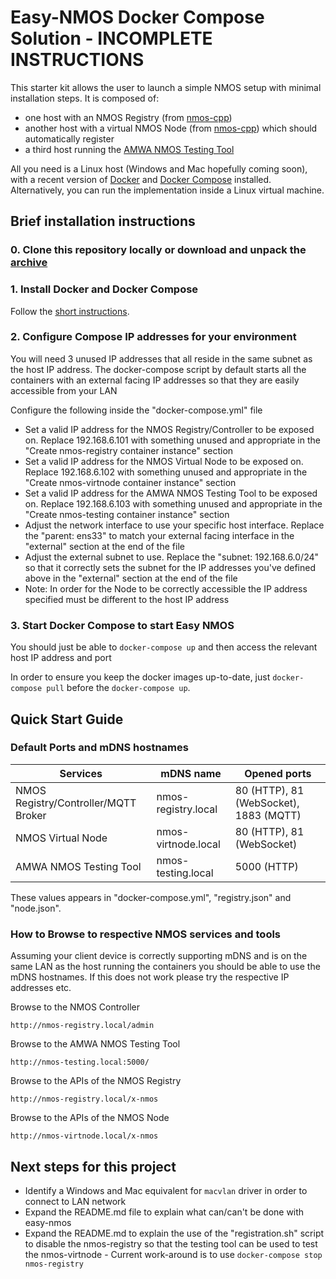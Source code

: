 # Easy-NMOS Docker Compose Solution - INCOMPLETE INSTRUCTIONS

This starter kit allows the user to launch a simple NMOS setup with minimal installation steps. It is composed of:

- one host with an NMOS Registry (from [nmos-cpp](https://github.com/sony/nmos-cpp))
- another host with a virtual NMOS Node (from [nmos-cpp](https://github.com/sony/nmos-cpp)) which should automatically register
- a third host running the [AMWA NMOS Testing Tool](https://github.com/AMWA-TV/nmos-testing)

All you need is a Linux host (Windows and Mac hopefully coming soon), with a recent version of [Docker](https://docs.docker.com/engine) and [Docker Compose](https://docs.docker.com/compose/) installed. Alternatively, you can run the implementation inside a Linux virtual machine.

## Brief installation instructions
### 0. Clone this repository locally or download and unpack the [archive](https://github.com/rhastie/easy-nmos/archive/master.zip)

### 1. Install Docker and Docker Compose

Follow the [short instructions](./install_docker.md).

### 2. Configure Compose IP addresses for your environment
You will need 3 unused IP addresses that all reside in the same subnet as the host IP address. The docker-compose script by default starts all the containers with an external facing IP addresses so that they are easily accessible from your LAN

Configure the following inside the "docker-compose.yml" file
- Set a valid IP address for the NMOS Registry/Controller to be exposed on. Replace 192.168.6.101 with something unused and appropriate in the "Create nmos-registry container instance" section
- Set a valid IP address for the NMOS Virtual Node to be exposed on. Replace 192.168.6.102 with something unused and appropriate in the "Create nmos-virtnode container instance" section
- Set a valid IP address for the AMWA NMOS Testing Tool to be exposed on. Replace 192.168.6.103 with something unused and appropriate in the "Create nmos-testing container instance"
section
- Adjust the network interface to use your specific host interface. Replace the "parent: ens33" to match your external facing interface in the "external" section at the end of the file
- Adjust the external subnet to use. Replace the "subnet: 192.168.6.0/24" so that it correctly sets the subnet for the IP addresses you've defined above in the "external" section at the end of the file
- Note: In order for the Node to be correctly accessible the IP address specified must be different to the host IP address

### 3. Start Docker Compose to start Easy NMOS
You should just be able to `docker-compose up` and then access the relevant host IP address and port

In order to ensure you keep the docker images up-to-date, just `docker-compose pull` before the `docker-compose up`.

## Quick Start Guide
### Default Ports and mDNS hostnames

| Services | mDNS name | Opened ports |
|---|---|---|
| NMOS Registry/Controller/MQTT Broker | nmos-registry.local | 80 (HTTP), 81 (WebSocket), 1883 (MQTT) |
| NMOS Virtual Node                    | nmos-virtnode.local | 80 (HTTP), 81 (WebSocket) |
| AMWA NMOS Testing Tool               | nmos-testing.local  | 5000 (HTTP) |

These values appears in "docker-compose.yml", "registry.json" and "node.json".

### How to Browse to respective NMOS services and tools
Assuming your client device is correctly supporting mDNS and is on the same LAN as the host running the containers you should be able to use the mDNS hostnames. If this does not work please try the respective IP addresses etc.

Browse to the NMOS Controller
```
http://nmos-registry.local/admin
```

Browse to the AMWA NMOS Testing Tool
```
http://nmos-testing.local:5000/
```

Browse to the APIs of the NMOS Registry
```
http://nmos-registry.local/x-nmos
```

Browse to the APIs of the NMOS Node
```
http://nmos-virtnode.local/x-nmos
```


## Next steps for this project

- Identify a Windows and Mac equivalent for `macvlan` driver in order to connect to LAN network
- Expand the README.md file to explain what can/can't be done with easy-nmos
- Expand the README.md to explain the use of the "registration.sh" script to disable the nmos-registry so that the testing tool can be used to test the nmos-virtnode - Current work-around is to use `docker-compose stop nmos-registry`
